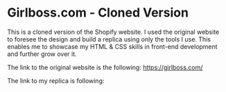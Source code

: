 # Girlboss.com - Cloned Version

This is a cloned version of the Shopify website. I used the original website to foresee the design and build a replica using only the tools I use. This enables me to showcase my HTML & CSS skills in front-end development and further grow over it. 

The link to the original website is the following:
https://girlboss.com/

The link to my replica is following:


 
